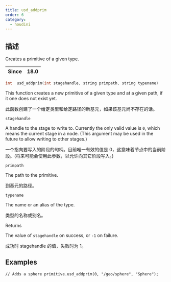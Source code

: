 ```yaml
---
title: usd_addprim
order: 6
category:
  - houdini
---
```

    
## 描述

Creates a primitive of a given type.

| Since | 18.0 |
| ----- | ---- |

```c
int  usd_addprim(int stagehandle, string primpath, string typename)
```

This function creates a new primitive of a given type and at a given path, if
it one does not exist yet.

此函数创建了一个给定类型和给定路径的新基元，如果该基元尚不存在的话。

`stagehandle`

A handle to the stage to write to. Currently the only valid value is `0`,
which means the current stage in a node. (This argument may be used in the
future to allow writing to other stages.)

一个指向要写入的阶段的句柄。目前唯一有效的值是 0，这意味着节点中的当前阶段。(将来可能会使用此参数，以允许向其它阶段写入。)

`primpath`

The path to the primitive.

到基元的路径。

`typename`

The name or an alias of the type.

类型的名称或别名。

Returns

The value of `stagehandle` on success, or `-1` on failure.

成功时 stagehandle 的值，失败时为 1。

## Examples

    // Adds a sphere primitive.usd_addprim(0, "/geo/sphere", "Sphere");

